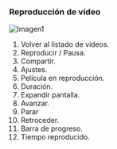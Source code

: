 ### Reproducción de vídeo

![Imagen1](http://static.energysistem.com/images/manuals/42500/5710f3b852845.jpg)

1. Volver al listado de vídeos.
2. Reproducir / Pausa.
3. Compartir.
4. Ajustes.
5. Película en reproducción.
6. Duración.
7. Expandir pantalla.
8. Avanzar.
9. Parar
10. Retroceder.
11. Barra de progreso.
12. Tiempo reproducido.

